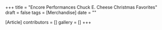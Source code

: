 +++
title = "Encore Performances Chuck E. Cheese Christmas Favorites"
draft = false
tags = [Merchandise]
date = ""

[Article]
contributors = []
gallery = []
+++